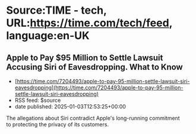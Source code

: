 # Source:TIME - tech, URL:https://time.com/tech/feed, language:en-UK

## Apple to Pay $95 Million to Settle Lawsuit Accusing Siri of Eavesdropping. What to Know
 - [https://time.com/7204493/apple-to-pay-95-million-settle-lawsuit-siri-eavesdropping](https://time.com/7204493/apple-to-pay-95-million-settle-lawsuit-siri-eavesdropping)
 - RSS feed: $source
 - date published: 2025-01-03T12:53:25+00:00

The allegations about Siri contradict Apple's long-running commitment to protecting the privacy of its customers.

